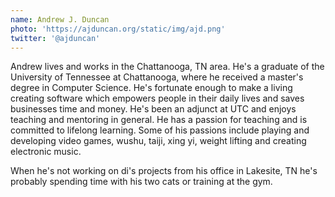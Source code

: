 ```yaml
---
name: Andrew J. Duncan
photo: 'https://ajduncan.org/static/img/ajd.png'
twitter: '@ajduncan'
---
```


Andrew lives and works in the Chattanooga, TN area. He's a graduate of the University of Tennessee at Chattanooga, where he received a master's 
degree in Computer Science. He's fortunate enough to make a living creating software which empowers people in their daily lives and saves 
businesses time and money.  He's been an adjunct at UTC and enjoys teaching and mentoring in general.  He has a passion for teaching and is 
committed to lifelong learning.  Some of his passions include playing and developing video games, wushu, taiji, xing yi, weight lifting 
and creating electronic music.

When he's not working on di's projects from his office in Lakesite, TN he's probably spending time with his two cats or training at the gym. 
